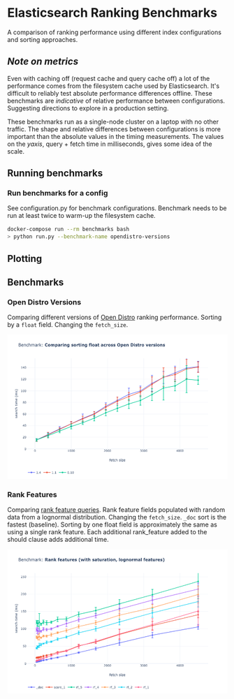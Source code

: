 # Elasticsearch Ranking Benchmarks

A comparison of ranking performance using different index configurations and sorting approaches.

## _Note on metrics_

Even with caching off (request cache and query cache off) a lot of the performance comes from the filesystem cache used by Elasticsearch.
It's difficult to reliably test absolute performance differences offline.
These benchmarks are _indicative_ of relative performance between configurations.
Suggesting directions to explore in a production setting.

These benchmarks run as a single-node cluster on a laptop with no other traffic.
The shape and relative differences between configurations is more important than the absolute values in the timing measurements.
The values on the _yaxis_, query + fetch time in milliseconds, gives some idea of the scale.

## Running benchmarks

### Run benchmarks for a config

See configuration.py for benchmark configurations.
Benchmark needs to be run at least twice to warm-up the filesystem cache.

```sh
docker-compose run --rm benchmarks bash
> python run.py --benchmark-name opendistro-versions
```

## Plotting


## Benchmarks

### Open Distro Versions

Comparing different versions of [Open Distro](https://opendistro.github.io/) ranking performance.
Sorting by a `float` field.
Changing the `fetch_size`.

![](./img/opendistro-versions.png)

### Rank Features

Comparing [rank feature queries](https://www.elastic.co/guide/en/elasticsearch/reference/7.4/query-dsl-rank-feature-query.html).
Rank feature fields populated with random data from a lognormal distribution.
Changing the `fetch_size`.
`_doc` sort is the fastest (baseline).
Sorting by one float field is approximately the same as using a single rank feature.
Each additional rank_feature added to the should clause adds additional time.

![](./img/rank-features.png)
